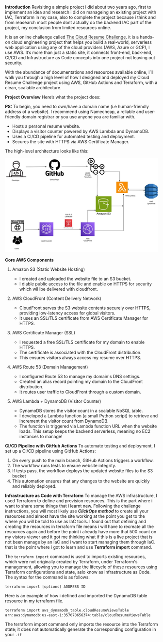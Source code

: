 **Introduction**
Revisiting a simple project i did about two years ago, first to implement an idea and research i did on manageing an existing project with IAC, Terraform in my case, also to complete the project because i think and from reasearch most people dont actually do the backend IAC part of the project, my conclusion from limited resources online.

It is an online challenge called [The Cloud Resume Challenge](https://cloudresumechallenge.dev/docs/the-challenge/). it is a hands-on cloud engineering project that helps you build a real-world, serverless web application using any of the cloud providers (AWS, Azure or GCP), I use AWS. It’s more than just a static site, it connects front-end, back-end, CI/CD and Infrastructure as Code concepts into one project not leaving out security.

With the abundance of documentations and resources available online, I’ll walk you through a high level of how I designed and deployed my Cloud Resume Challenge project using AWS, GitHub Actions and Terraform, with a clean, scalable architecture.

**Project Overview**
Here’s what the project does:

**__PS:__** To begin, you need to own/have a domain name (i.e human-friendly address of a website). I recommend using Namecheap, a reliable and user-friendly domain registrar or you use anyone you are familiar with.

* Hosts a personal resume website.
* Displays a visitor counter powered by AWS Lambda and DynamoDB.
* Uses a CI/CD pipeline for automated testing and deployment.
* Secures the site with HTTPS via AWS Certificate Manager.

The high-level architecture looks like this:

![Project Architecture Diagram](https://github.com/juw0n/my-website/blob/main/AWS%20Resume%20Achitecture.jpg)

**Core AWS Components**
1. Amazon S3 (Static Website Hosting)
    * I created and uploaded the website file to an S3 bucket.
    * I diable public access to the file and enable on HTTPS for security which wil lbe delivered with cloudfront.

2. AWS CloudFront (Content Delivery Network)
    * CloudFront serves the S3 website contents securely over HTTPS, providing low-latency access for global visitors.
    * It uses an SSL/TLS certificate from AWS Certificate Manager for HTTPS.
3. AWS Certificate Manager (SSL)
    * I requested a free SSL/TLS certificate for my domain to enable HTTPS.
    * The certificate is associated with the CloudFront distribution.
    * This ensures visitors always access my resume over HTTPS.
4. AWS Route 53 (Domain Management)
    * I configured Route 53 to manage my domain's DNS settings.
    * Created an alias record pointing my domain to the CloudFront distribution.
    * It routes user traffic to CloudFront through a custom domain.
5. AWS Lambda + DynamoDB (Visitor Counter)
    * DynamoDB stores the visitor count in a scalable NoSQL table.
    * I developed a Lambda function (a small Python script) to retrieve and increment the visitor count from DynamoDB.
    * The function is triggered via Lambda function URL when the website loads.
This setup keeps the backend serverless, meaning no EC2 instances to manage!

**CI/CD Pipeline with GitHub Actions**
To automate testing and deployment, I set up a CI/CD pipeline using GitHub Actions:
1. On every push to the main branch, GitHub Actions triggers a workflow.
2. The workflow runs tests to ensure website integrity.
3. If tests pass, the workflow deploys the updated website files to the S3 bucket
4. This automation ensures that any changes to the website are quickly and reliably deployed.

**Infrastructure as Code with Terraform**
To manage the AWS infrastructure, I used Terraform to define and provision resources. This is the part where i want to share some things that i learnt new. 
Following the challenge instructions, you will most likely use ***ClickOps method*** to create all your resources and almost have the site working at the point you get to the where you will be told to use as IaC tools. 
I found out that defining and creating the resources in terraform file means i will have to recreate all the resources again and before the point i already have more that 500 count on my vistors viewer and it got me thinking what if this is a live project that is not been manage by an IaC and i want to start managing them through IaC. that is the point where i got to learn and use **__Terraform import__** command.

The `terraform import` command is used to imports existing resources, which were not originally created by Terraform, under Terraform's management,  allowing you to manage the lifecycle of these resources using Terraform configurations and state, aslo know as Infrastructure as Code.
The syntax for the command is as follows:
```
terraform import [options] ADDRESS ID
```
Here is an example of how i defined and imported the DynamoDB table resource in my terraform file.

```
terraform import aws_dynamodb_table.cloudResumeViewsTable arn:aws:dynamodb:us-east-1:357078656374:table/cloudResumeViewsTable
```

The terraform import command only imports the resource into the Terraform state; it does not automatically generate the corresponding configuration in your ```.tf```